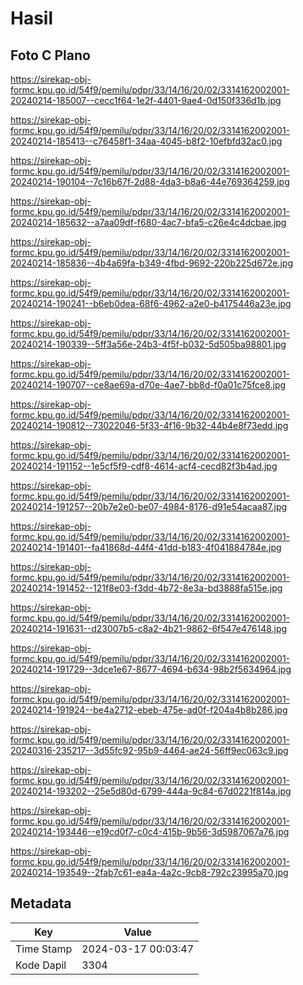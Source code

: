 # Hasil

## Foto C Plano

https://sirekap-obj-formc.kpu.go.id/54f9/pemilu/pdpr/33/14/16/20/02/3314162002001-20240214-185007--cecc1f64-1e2f-4401-9ae4-0d150f336d1b.jpg

https://sirekap-obj-formc.kpu.go.id/54f9/pemilu/pdpr/33/14/16/20/02/3314162002001-20240214-185413--c76458f1-34aa-4045-b8f2-10efbfd32ac0.jpg

https://sirekap-obj-formc.kpu.go.id/54f9/pemilu/pdpr/33/14/16/20/02/3314162002001-20240214-190104--7c16b67f-2d88-4da3-b8a6-44e769364259.jpg

https://sirekap-obj-formc.kpu.go.id/54f9/pemilu/pdpr/33/14/16/20/02/3314162002001-20240214-185632--a7aa09df-f680-4ac7-bfa5-c26e4c4dcbae.jpg

https://sirekap-obj-formc.kpu.go.id/54f9/pemilu/pdpr/33/14/16/20/02/3314162002001-20240214-185836--4b4a69fa-b349-4fbd-9692-220b225d672e.jpg

https://sirekap-obj-formc.kpu.go.id/54f9/pemilu/pdpr/33/14/16/20/02/3314162002001-20240214-190241--b6eb0dea-68f6-4962-a2e0-b4175446a23e.jpg

https://sirekap-obj-formc.kpu.go.id/54f9/pemilu/pdpr/33/14/16/20/02/3314162002001-20240214-190339--5ff3a56e-24b3-4f5f-b032-5d505ba98801.jpg

https://sirekap-obj-formc.kpu.go.id/54f9/pemilu/pdpr/33/14/16/20/02/3314162002001-20240214-190707--ce8ae69a-d70e-4ae7-bb8d-f0a01c75fce8.jpg

https://sirekap-obj-formc.kpu.go.id/54f9/pemilu/pdpr/33/14/16/20/02/3314162002001-20240214-190812--73022046-5f33-4f16-9b32-44b4e8f73edd.jpg

https://sirekap-obj-formc.kpu.go.id/54f9/pemilu/pdpr/33/14/16/20/02/3314162002001-20240214-191152--1e5cf5f9-cdf8-4614-acf4-cecd82f3b4ad.jpg

https://sirekap-obj-formc.kpu.go.id/54f9/pemilu/pdpr/33/14/16/20/02/3314162002001-20240214-191257--20b7e2e0-be07-4984-8176-d91e54acaa87.jpg

https://sirekap-obj-formc.kpu.go.id/54f9/pemilu/pdpr/33/14/16/20/02/3314162002001-20240214-191401--fa41868d-44f4-41dd-b183-4f041884784e.jpg

https://sirekap-obj-formc.kpu.go.id/54f9/pemilu/pdpr/33/14/16/20/02/3314162002001-20240214-191452--121f8e03-f3dd-4b72-8e3a-bd3888fa515e.jpg

https://sirekap-obj-formc.kpu.go.id/54f9/pemilu/pdpr/33/14/16/20/02/3314162002001-20240214-191631--d23007b5-c8a2-4b21-9862-6f547e476148.jpg

https://sirekap-obj-formc.kpu.go.id/54f9/pemilu/pdpr/33/14/16/20/02/3314162002001-20240214-191729--3dce1e67-8677-4694-b634-98b2f5634964.jpg

https://sirekap-obj-formc.kpu.go.id/54f9/pemilu/pdpr/33/14/16/20/02/3314162002001-20240214-191924--be4a2712-ebeb-475e-ad0f-f204a4b8b286.jpg

https://sirekap-obj-formc.kpu.go.id/54f9/pemilu/pdpr/33/14/16/20/02/3314162002001-20240316-235217--3d55fc92-95b9-4464-ae24-56ff9ec063c9.jpg

https://sirekap-obj-formc.kpu.go.id/54f9/pemilu/pdpr/33/14/16/20/02/3314162002001-20240214-193202--25e5d80d-6799-444a-9c84-67d0221f814a.jpg

https://sirekap-obj-formc.kpu.go.id/54f9/pemilu/pdpr/33/14/16/20/02/3314162002001-20240214-193446--e19cd0f7-c0c4-415b-9b56-3d5987067a76.jpg

https://sirekap-obj-formc.kpu.go.id/54f9/pemilu/pdpr/33/14/16/20/02/3314162002001-20240214-193549--2fab7c61-ea4a-4a2c-9cb8-792c23995a70.jpg


## Metadata

| Key        | Value               |
| ---------- | ------------------- |
| Time Stamp | 2024-03-17 00:03:47 |
| Kode Dapil | 3304                |



